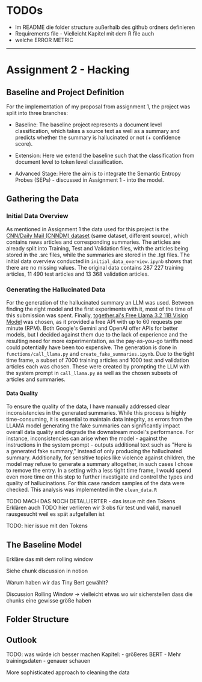 # TODOs

- Im README die folder structure außerhalb des github ordners definieren
- Requirements file - Vielleicht Kapitel mit dem R file auch
- welche ERROR METRIC
---
# Assignment 2 - Hacking
## Baseline and Project Definition
For the implementation of my proposal from assignment 1, the project was split into three branches:

- Baseline: The baseline project represents a document level classification, which takes a source text as well as a summary and predicts whether the summary is hallucinated or not (+ confidence score).

- Extension: Here we extend the baseline such that the classification from document level to token level classification.

- Advanced Stage: Here the aim is to integrate the Semantic Entropy Probes (SEPs) - discussed in Assignment 1 - into the model.

## Gathering the Data
### Initial Data Overview
As mentioned in Assignment 1 the data used for this project is the [CNN/Daily Mail (CNNDM) dataset](https://huggingface.co/datasets/abisee/cnn_dailymail) (same dataset, different source), which contains news articles and corresponding summaries. The articles are already split into Training, Test and Validation files, with the articles being stored in the .src files, while the summaries are stored in the .tgt files. The initial data overview conducted in `initial_data_overview.ipynb` shows that there are no missing values. The original data contains 287 227 training articles, 11 490 test articles and 13 368 validation articles. 

### Generating the Hallucinated Data
For the generation of the hallucinated summary an LLM was used. Between finding the right model and the first experiments with it, most of the time of this submission was spent. Finally, 
[together.ai's Free Llama 3.2 11B Vision Model](https://www.together.ai/blog/llama-3-2-vision-stack) was chosen, as it provided a free API with up to 60 requests per minute (RPM). Both Google's Gemini and OpenAI offer APIs for better models, but I decided against them due to the lack of experience and the resulting need for more experimentation, as the pay-as-you-go tariffs need could potentially have been too expensive. The generation is done in `functions/call_llama.py` and `create_fake_summaries.ipynb`. Due to the tight time frame, a subset of 7000 training articles and 1000 test and validation articles each was chosen. These were created by prompting the LLM with the system prompt in `call_llama.py` as well as the chosen subsets of articles and summaries. 

#### Data Quality 
To ensure the quality of the data, I have manually addressed clear inconsistencies in the generated summaries. While this process is highly time-consuming, it is essential to maintain data integrity, as errors from the LLAMA model generating the fake summaries can significantly impact overall data quality and degrade the downstream model's performance. For instance, inconsistencies can arise when the model - against the instructions in the system prompt - outputs additional text such as "Here is a generated fake summary," instead of only producing the hallucinated summary. Additionally, for sensitive topics like violence against children, the model may refuse to generate a summary altogether, in such cases I chose to remove the entry. In a setting with a less tight time frame, I would spend even more time on this step to further investigate and control the types and quality of hallucinations. For this case random samples of the data were checked.
This analysis was implemented in the `clean_data.R`

TODO MACH DAS NOCH DETALLIERTER - das issue mit den Tokens Erklären auch
TODO hier verlieren wir 3 obs für test und valid, manuell rausgesucht weil es spät aufgefallen ist

TODO: hier issue mit den Tokens

## The Baseline Model
Erkläre das mit dem rolling window

Siehe chunk discussion in notion

Warum haben wir das Tiny Bert gewählt?

Discussion Rolling Window -> vielleicht etwas wo wir sicherstellen dass die chunks eine gewisse größe haben


## Folder Structure 


## Outlook


TODO: was würde ich besser machen Kapitel:
    - größeres BERT
    - Mehr trainingsdaten
    - genauer schauen

More sophisticated approach to cleaning the data